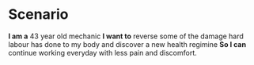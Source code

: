 # Scenario

**I am a** 43 year old mechanic
**I want to** reverse some of the damage hard labour has done to my body and discover a new health regimine
**So I can** continue working everyday with less pain and discomfort.